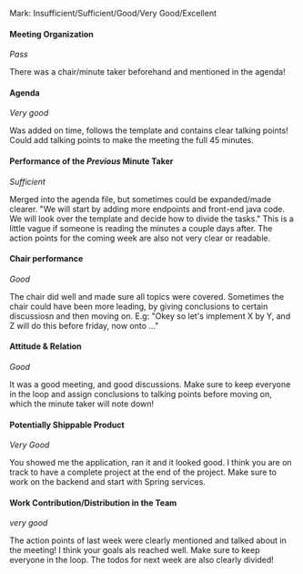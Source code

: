 Mark: Insufficient/Sufficient/Good/Very Good/Excellent

#### Meeting Organization
_Pass_

There was a chair/minute taker beforehand and mentioned in the agenda!

#### Agenda 
_Very good_

Was added on time, follows the template and contains clear talking points! Could add talking points to make the meeting the full 45 minutes.

#### Performance of the *Previous* Minute Taker
_Sufficient_

Merged into the agenda file, but sometimes could be expanded/made clearer. "We will start by adding more endpoints and front-end java code. We will look over the template and decide how to divide the tasks." This is a little vague if someone is reading the minutes a couple days after. The action points for the coming week are also not very clear or readable.


#### Chair performance
_Good_

The chair did well and made sure all topics were covered. Sometimes the chair could have been more leading, by giving conclusions to certain discussiosn and then moving on. E.g: "Okey so let's implement X by Y, and Z will do this before friday, now onto ..."


#### Attitude & Relation
_Good_

It was a good meeting, and good discussions. Make sure to keep everyone in the loop and assign conclusions to talking points before moving on, which the minute taker will note down!


#### Potentially Shippable Product
_Very Good_

You showed me the application, ran it and it looked good. I think you are on track to have a complete project at the end of the project. Make sure to work on the backend and start with Spring services.

#### Work Contribution/Distribution in the Team
_very good_

The action points of last week were clearly mentioned and talked about in the meeting! I think your goals als reached well. Make sure to keep everyone in the loop. The todos for next week are also clearly divided!
